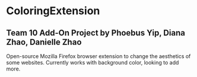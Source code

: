 # ColoringExtension
Team 10 Add-On Project by Phoebus Yip, Diana Zhao, Danielle Zhao
---
Open-source Mozilla Firefox browser extension to change the aesthetics of some websites. Currently works with background color, looking to add more.
